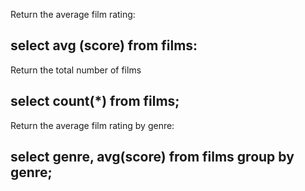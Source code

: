 Return the average film rating:

select avg (score)
from films:
------------------------------------

Return the total number of films

select count(*) from films;
------------------------------------

Return the average film rating by genre:

select genre, avg(score) from films
group by genre;
------------------------------------

